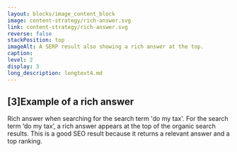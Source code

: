 ```yaml
---
layout: blocks/image_content_block
image: content-strategy/rich-answer.svg
link: content-strategy/rich-answer.svg
reverse: false
stackPosition: top
imageAlt: A SERP result also showing a rich answer at the top.
caption: 
level: 2
display: 3
long_description: longtext4.md
---
```

## [3]Example of a rich answer
Rich answer when searching for the search term 'do my tax'. For the search term ‘do my tax’, a rich answer appears at the top of the organic search results. This is a good SEO result because it returns a relevant answer and a top ranking.
